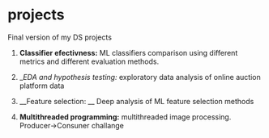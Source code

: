 # projects
Final version of my DS projects

1. __Classifier efectivness:__  ML classifiers comparison using different metrics and different evaluation methods.

2. __EDA and hypothesis testing:_ exploratory data analysis of online auction platform data

3. __Feature selection: __ Deep analysis of ML feature selection methods

4. __Multithreaded programming:__ multithreaded image processing. Producer->Consuner challange
